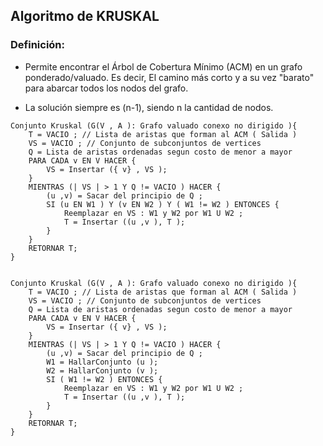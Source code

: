 ## Algoritmo de KRUSKAL

### Definición:
- Permite encontrar el Árbol de Cobertura Mínimo (ACM) en un grafo
  ponderado/valuado. Es decir, El camino más corto y a su vez "barato"
  para abarcar todos los nodos del grafo.
  
- La solución siempre es (n-1), siendo n la cantidad de nodos.

~~~
Conjunto Kruskal (G(V , A ): Grafo valuado conexo no dirigido ){
	T = VACIO ; // Lista de aristas que forman al ACM ( Salida )
	VS = VACIO ; // Conjunto de subconjuntos de vertices
	Q = Lista de aristas ordenadas segun costo de menor a mayor
	PARA CADA v EN V HACER {
		VS = Insertar ({ v} , VS );
	}
	MIENTRAS (| VS | > 1 Y Q != VACIO ) HACER {
		(u ,v) = Sacar del principio de Q ;
		SI (u EN W1 ) Y (v EN W2 ) Y ( W1 != W2 ) ENTONCES {
			Reemplazar en VS : W1 y W2 por W1 U W2 ;
			T = Insertar ((u ,v ), T );
		}
	}
	RETORNAR T;
}


Conjunto Kruskal (G(V , A ): Grafo valuado conexo no dirigido ){
	T = VACIO ; // Lista de aristas que forman al ACM ( Salida )
	VS = VACIO ; // Conjunto de subconjuntos de vertices
	Q = Lista de aristas ordenadas segun costo de menor a mayor
	PARA CADA v EN V HACER {
		VS = Insertar ({ v} , VS );
	}
	MIENTRAS (| VS | > 1 Y Q != VACIO ) HACER {
		(u ,v) = Sacar del principio de Q ;
		W1 = HallarConjunto (u );
		W2 = HallarConjunto (v );
		SI ( W1 != W2 ) ENTONCES {
			Reemplazar en VS : W1 y W2 por W1 U W2 ;
			T = Insertar ((u ,v ), T );
		}
	}
	RETORNAR T;
}
~~~
